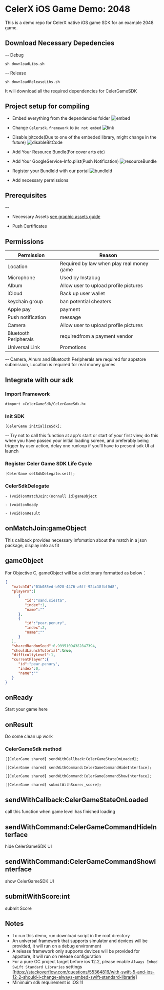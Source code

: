 # CelerX iOS Game Demo: 2048

This is a demo repo for CelerX native iOS game SDK for an example 2048 game.

## Download Necessary Depedencies

-- Debug

```shell
sh downloadLibs.sh
```

-- Release

```shell
sh downloadReleaseLibs.sh
```

It will download all the required dependencies for CelerGameSDK

## Project setup for compiling

- Embed everything from the dependencies folder
![embed](./img/embedLibs.png)
- Change `Celersdk.framework` to `Do not embed`
![link](./img/linkCelerSdk.png)
- Disable bitcode(Due to one of the embeded library, might change in the future)
![disableBitCode](./img/disableBitCode.png)
- Add Your Resource Bundle(For cover arts etc)
- Add Your GoogleService-Info.plist(Push Notification)
![resourceBundle](./img/resourceBundle.png)
- Register your BundleId with our portal
![bundleId](./img/bundleId.png)

- Add necessary permissions

## Prerequisites

--

- Necessary Assets
[see graphic assets guide](https://get.celer.app/celerx/docs/grphicAssetsIntegration.pdf)

- Push Certificates

## Permissions

Permission | Reason
------------ | -------------
Location | Required by law when play real money game
Microphone | Used by Instabug
Album | Allow user to upload profile pictures
iCloud | Back up user wallet
keychain group | ban potential cheaters
Apple pay | payment
Push notification | message
Camera | Allow user to upload profile pictures
Bluetooth Peripherals | requiredfrom a payment vendor
Universal Link | Promotions

--
Camera, Alnum and Bluetooth Peripherals are required for appstore submission, Location is required for real money games

## Integrate with our sdk

### Import Framework

```objc
#import <CelerGameSdk/CelerGameSdk.h>
```

### Init SDK

```objc
[CelerGame initializeSdk];
```

--
Try not to call this function at app's start or start of your first view, do this  when you have passed your initial loading screen, and preferably being trigger by user action, delay one runloop if you'll have to present sdk UI at launch

### Register Celer Game SDK Life Cycle

```objc
[CelerGame setSdkDelegate:self];
```

### CelerSdkDelegate

```objc
- (void)onMatchJoin:(nonnull id)gameObject

- (void)onReady

- (void)onResult
```

onMatchJoin:gameObject
----

This callback provides necessary infomation about the match in a json package, display info as fit

gameObject
----

For Objective C, gameObject will be a dictionary formatted as below：

```json
{
   "matchId":"01b085ed-b928-4476-a6ff-924c18fbf0d8",
   "players":[
      {
         "id":"sand.siesta",
         "index":1,
         "name":""
      },
      {
         "id":"pear.penury",
         "index":2,
         "name":""
      }
   ],
   "sharedRandomSeed":0.99951094382847394,
   "shouldLaunchTutorial":true,
   "difficultyLevel":1,
   "currentPlayer":{
      "id":"pear.penury",
      "index":0,
      "name":""
   }
}
```

onReady
----

Start your game here

onResult
----

Do some clean up work

### CelerGameSdk method

```objc
[[CelerGame shared] sendWithCallback:CelerGameStateOnLoaded];

[[CelerGame shared] sendWithCommand:CelerGameCommandHideInterface];

[[CelerGame shared] sendWithCommand:CelerGameCommandShowInterface];

[[CelerGame shared] submitWithScore:_score];
```

sendWithCallback:CelerGameStateOnLoaded
-

call this function when game level has finished loading

sendWithCommand:CelerGameCommandHideInterface
-

hide CelerGameSDK UI

sendWithCommand:CelerGameCommandShowInterface
-

show CelerGameSDK UI

submitWithScore:int
-

submit Score

## Notes

- To run this demo, run download script in the root directory
- An universal framework that supports simulator and devices will be provided, it will run on a debug environment
- A release framework only supports devices will be provided for appstore, it will run on release configuration
- For a pure OC project target before ios 12.2, please enable `Always Embed Swift Standard Libraries` settings [https://stackoverflow.com/questions/55364816/with-swift-5-and-ios-12-2-should-i-change-always-embed-swift-standard-librarie]
- Minimuim sdk requirement is iOS 11
